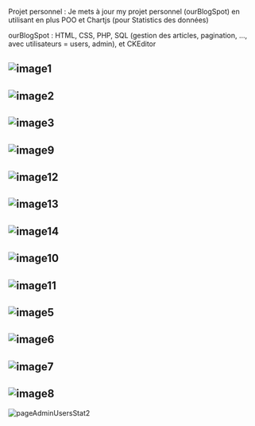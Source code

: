 Projet personnel : Je mets à jour my projet personnel (ourBlogSpot) en utilisant en plus POO et Chartjs (pour Statistics des données) 

ourBlogSpot :  HTML, CSS, PHP, SQL (gestion des articles, pagination, ..., avec utilisateurs = users, admin), et CKEditor

![image1](https://user-images.githubusercontent.com/107623849/221437851-06db57ca-5274-40be-a6ca-13c8bf774b51.jpg)
------------------------------------------------------------------------------------------------------------------
![image2](https://user-images.githubusercontent.com/107623849/221437857-0919c884-d8d1-4bc6-a6ac-a2333640d4c0.jpg)
------------------------------------------------------------------------------------------------------------------
![image3](https://user-images.githubusercontent.com/107623849/221437859-c39fb062-5503-4576-9478-90c9c799494b.jpg)
------------------------------------------------------------------------------------------------------------------
![image9](https://user-images.githubusercontent.com/107623849/221437869-f5cbea74-e0ca-45ca-b3b1-751ae9cdd74a.jpg)
------------------------------------------------------------------------------------------------------------------
![image12](https://user-images.githubusercontent.com/107623849/221681158-b7c26bae-e92f-4104-9fb1-bb73d65d3ac4.jpg)
------------------------------------------------------------------------------------------------------------------
![image13](https://user-images.githubusercontent.com/107623849/221681202-c01a2086-fc7a-4252-99ce-031535effcd3.jpg)
------------------------------------------------------------------------------------------------------------------
![image14](https://user-images.githubusercontent.com/107623849/221681246-061eec7c-1ef8-4c88-9cbc-acae41747d59.jpg)
------------------------------------------------------------------------------------------------------------------
![image10](https://user-images.githubusercontent.com/107623849/221437873-980e5555-81bd-4d22-a0cf-b1883c35e79e.jpg)
------------------------------------------------------------------------------------------------------------------
![image11](https://user-images.githubusercontent.com/107623849/221679801-774c511b-3da4-4789-a2c6-e7cbeda560db.jpg)
------------------------------------------------------------------------------------------------------------------
![image5](https://user-images.githubusercontent.com/107623849/221437862-524837d5-7c2a-4c47-b182-ffbe89f64422.jpg)
------------------------------------------------------------------------------------------------------------------
![image6](https://user-images.githubusercontent.com/107623849/221437863-e2be4584-d63a-405a-a42d-83607fe5dc91.jpg)
------------------------------------------------------------------------------------------------------------------
![image7](https://user-images.githubusercontent.com/107623849/221437864-e7ddf3bc-b894-4f69-81b7-91fb8193150f.jpg)
------------------------------------------------------------------------------------------------------------------
![image8](https://user-images.githubusercontent.com/107623849/221437868-4b063363-ef7b-457c-827f-c9cb4c378d13.jpg)
------------------------------------------------------------------------------------------------------------------
![pageAdminUsersStat2](https://user-images.githubusercontent.com/107623849/221681421-7caeb525-80ae-40ef-bcaf-ab6a713dc23b.jpg)

